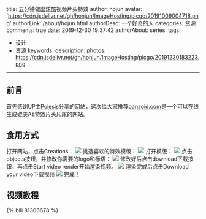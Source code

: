 title: 五分钟做出炫酷视频片头特效
author: hojun
avatar: 'https://cdn.jsdelivr.net/gh/honjun/ImageHosting/picgo/20191009004718.png'
authorLink: /about/hojun.html
authorDesc: 一个好奇的人
categories: 资源
comments: true
date: 2019-12-30 19:37:42
authorAbout:
series:
tags:
 - 设计
 - 资源
keywords:
description:
photos: https://cdn.jsdelivr.net/gh/honjun/ImageHosting/picgo/20191230183223.png
---
## 前言

首先感谢UP主[Poiesis](https://space.bilibili.com/439306192)分享的网站，这次给大家推荐[panzoid.com](https://panzoid.com)是一个可以在线生成媲美AE特效片头片尾的网站。

## 食用方式

打开网站，点击Creations：
![](https://cdn.jsdelivr.net/gh/honjun/ImageHosting/picgo/20191230183216.png)
挑选喜欢的特效模版：
![](https://cdn.jsdelivr.net/gh/honjun/ImageHosting/picgo/20191230183443.png)
打开模版：
![](https://cdn.jsdelivr.net/gh/honjun/ImageHosting/picgo/20191230183649.png)
点击objects按钮，并修改你需要的logo和标语：
![](https://cdn.jsdelivr.net/gh/honjun/ImageHosting/picgo/20191230183751.png)
修改好后点击download下载按钮，再点击Start video render开始渲染视频。
![](https://cdn.jsdelivr.net/gh/honjun/ImageHosting/picgo/20191230185230.png)
渲染完成后点击Download your video下载视频
![](https://cdn.jsdelivr.net/gh/honjun/ImageHosting/picgo/20191230185555.png)
完成！

## 视频教程

{% bili 81306678 %}